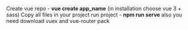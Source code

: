 Create vue repo - <b>vue create app_name</b> (in installation choose vue 3 + sass)
Copy all files in your project
run project - <b>npm run serve</b>
also you need download vuex and vue-router pack
